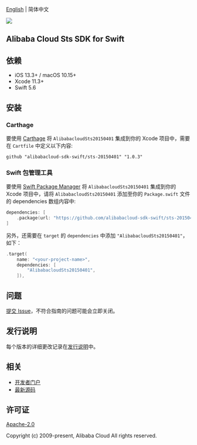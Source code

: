 [English](README.md) | 简体中文

![](https://aliyunsdk-pages.alicdn.com/icons/AlibabaCloud.svg)

## Alibaba Cloud Sts SDK for Swift

## 依赖

- iOS 13.3+ / macOS 10.15+
- Xcode 11.3+
- Swift 5.6

## 安装

### Carthage

要使用 [Carthage](https://github.com/Carthage/Carthage) 将 `AlibabacloudSts20150401` 集成到你的 Xcode 项目中，需要在 `Cartfile` 中定义以下内容:

```ogdl
github "alibabacloud-sdk-swift/sts-20150401" "1.0.3"
```

### Swift 包管理工具

要使用 [Swift Package Manager](https://swift.org/package-manager/) 将 `AlibabacloudSts20150401` 集成到你的 Xcode 项目中，请将 `AlibabacloudSts20150401` 添加至你的 `Package.swift` 文件的 dependencies 数组内容中:

```swift
dependencies: [
    .package(url: "https://github.com/alibabacloud-sdk-swift/sts-20150401.git", from: "1.0.3")
]
```

另外，还需要在 `target` 的 `dependencies` 中添加 `"AlibabacloudSts20150401"`，如下：

```swift
.target(
    name: "<your-project-name>",
    dependencies: [
        "AlibabacloudSts20150401",
    ]),
```

## 问题

[提交 Issue](https://github.com/alibabacloud-sdk-swift/sts-20150401/issues/new)，不符合指南的问题可能会立即关闭。

## 发行说明

每个版本的详细更改记录在[发行说明](./ChangeLog.txt)中。

## 相关

* [开发者门户](https://next.api.aliyun.com/home)
* [最新源码](https://github.com/alibabacloud-sdk-swift/sts-20150401)

## 许可证

[Apache-2.0](http://www.apache.org/licenses/LICENSE-2.0)

Copyright (c) 2009-present, Alibaba Cloud All rights reserved.
